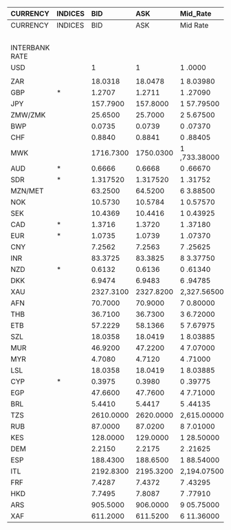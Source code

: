 | CURRENCY       | INDICES   | BID       | ASK       | Mid_Rate     | BID_1      | ASK_1      | Mid_Rate_1   |
|:---------------|:----------|:----------|:----------|:-------------|:-----------|:-----------|:-------------|
| CURRENCY       | INDICES   | BID       | ASK       | Mid Rate     | BID        | ASK        | Mid Rate     |
|                |           |           |           |              | ZiG        | ZiG        | ZiG          |
| INTERBANK RATE |           |           |           |              |            |            |              |
| USD            |           | 1         | 1         | 1 .0000      | 13.1548    | 13.8294    | 13.4921      |
|                |           |           |           |              |            |            |              |
| ZAR            |           | 18.0318   | 18.0478   | 1 8.03980    | 1.3038     | 1.3719     | 1.3379       |
| GBP            | *         | 1.2707    | 1.2711    | 1 .27090     | 16.7158    | 17.5785    | 17.1472      |
| JPY            |           | 157.7900  | 157.8000  | 1 57.79500   | 11.4097    | 11.9956    | 11.7027      |
| ZMW/ZMK        |           | 25.6500   | 25.7000   | 2 5.67500    | 1.8547     | 1.9536     | 1.9042       |
| BWP            |           | 0.0735    | 0.0739    | 0 .07370     | 0.9668     | 1.0219     | 0.9944       |
| CHF            |           | 0.8840    | 0.8841    | 0 .88405     | 11.6288    | 12.2265    | 11.9277      |
| MWK            |           | 1716.7300 | 1750.0300 | 1 ,733.38000 | 124.1362   | 133.0335   | 128.5849     |
| AUD            | *         | 0.6666    | 0.6668    | 0 .66670     | 8.7689     | 9.2214     | 8.9952       |
| SDR            | *         | 1.317520  | 1.317520  | 1 .31752     | 17.7761    | 17.7761    | 17.7761      |
| MZN/MET        |           | 63.2500   | 64.5200   | 6 3.88500    | 4.5735     | 4.9046     | 4.7391       |
| NOK            |           | 10.5730   | 10.5784   | 1 0.57570    | 0.7645     | 0.8041     | 0.7843       |
| SEK            |           | 10.4369   | 10.4416   | 1 0.43925    | 0.7546     | 0.7937     | 0.7742       |
| CAD            | *         | 1.3716    | 1.3720    | 1 .37180     | 0.0991     | 0.1042     | 0.1017       |
| EUR            | *         | 1.0735    | 1.0739    | 1 .07370     | 14.1216    | 14.8513    | 14.4865      |
| CNY            |           | 7.2562    | 7.2563    | 7 .25625     | 0.5246     | 0.5516     | 0.5381       |
| INR            |           | 83.3725   | 83.3825   | 8 3.37750    | 6.0286     | 6.3385     | 6.1836       |
| NZD            | *         | 0.6132    | 0.6136    | 0 .61340     | 8.0665     | 8.4857     | 8.2761       |
| DKK            |           | 6.9474    | 6.9483    | 6 .94785     | 0.5023     | 0.5281     | 0.5152       |
| XAU            |           | 2327.3100 | 2327.8200 | 2,327.56500  | 30615.2975 | 32192.3539 | 31403.8257   |
| AFN            |           | 70.7000   | 70.9000   | 7 0.80000    | 5.1122     | 5.3896     | 5.2509       |
| THB            |           | 36.7100   | 36.7300   | 3 6.72000    | 2.6544     | 2.7921     | 2.7233       |
| ETB            |           | 57.2229   | 58.1366   | 5 7.67975    | 4.1377     | 4.4194     | 4.2786       |
| SZL            |           | 18.0358   | 18.0419   | 1 8.03885    | 1.3041     | 1.3715     | 1.3378       |
| MUR            |           | 46.9200   | 47.2200   | 4 7.07000    | 3.3927     | 3.5895     | 3.4911       |
| MYR            |           | 4.7080    | 4.7120    | 4 .71000     | 0.3404     | 0.3581     | 0.3493       |
| LSL            |           | 18.0358   | 18.0419   | 1 8.03885    | 1.3041     | 1.3715     | 1.3378       |
| CYP            | *         | 0.3975    | 0.3980    | 0 .39775     | 0.0287     | 0.0302     | 0.0295       |
| EGP            |           | 47.6600   | 47.7600   | 4 7.71000    | 3.4462     | 3.6306     | 3.5384       |
| BRL            |           | 5.4410    | 5.4417    | 5 .44135     | 0.3934     | 0.4136     | 0.4035       |
| TZS            |           | 2610.0000 | 2620.0000 | 2,615.00000  | 188.7283   | 199.1668   | 193.9476     |
| RUB            |           | 87.0000   | 87.0200   | 8 7.01000    | 6.2909     | 6.6150     | 6.4530       |
| KES            |           | 128.0000  | 129.0000  | 1 28.50000   | 9.2556     | 9.8063     | 9.5310       |
| DEM            |           | 2.2150    | 2.2175    | 2 .21625     | 0.1601     | 0.1685     | 0.1643       |
| ESP            |           | 188.4300  | 188.6500  | 1 88.54000   | 13.6253    | 14.3407    | 13.9830      |
| ITL            |           | 2192.8300 | 2195.3200 | 2,194.07500  | 158.5629   | 166.8835   | 162.7232     |
| FRF            |           | 7.4287    | 7.4372    | 7 .43295     | 0.5371     | 0.5653     | 0.5512       |
| HKD            |           | 7.7495    | 7.8087    | 7 .77910     | 0.5603     | 0.5936     | 0.5770       |
| ARS            |           | 905.5000  | 906.0000  | 9 05.75000   | 65.4764    | 68.8721    | 67.1743      |
| XAF            |           | 611.2000  | 611.5200  | 6 11.36000   | 44.1956    | 46.4864    | 45.3410      |
